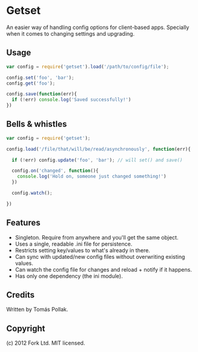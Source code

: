 Getset
======

An easier way of handling config options for client-based apps. Specially when
it comes to changing settings and upgrading.

Usage
-----

``` js
var config = require('getset').load('/path/to/config/file');

config.set('foo', 'bar');
config.get('foo');

config.save(function(err){
  if (!err) console.log('Saved successfully!')
})
```

Bells & whistles
----------------

``` js
var config = require('getset');

config.load('/file/that/will/be/read/asynchronously', function(err){

  if (!err) config.update('foo', 'bar'); // will set() and save()

  config.on('changed', function(){
    console.log('Hold on, someone just changed something!')
  })

  config.watch();

})

```

Features
--------

 - Singleton. Require from anywhere and you'll get the same object.
 - Uses a single, readable .ini file for persistence.
 - Restricts setting key/values to what's already in there.
 - Can sync with updated/new config files without overwriting existing values.
 - Can watch the config file for changes and reload + notify if it happens.
 - Has only one dependency (the ini module).

Credits
-------

Written by Tomás Pollak.

Copyright
---------
(c) 2012 Fork Ltd. MIT licensed.
